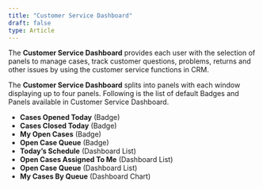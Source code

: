 ```yaml
---
title: "Customer Service Dashboard"
draft: false
type: Article
---
```


The **Customer Service Dashboard** provides each user with the selection of panels to manage cases, track customer questions, problems, returns and other issues by using the customer service functions in CRM.

The **Customer Service Dashboard** splits into panels with each window displaying up to four panels. Following is the list of default Badges and Panels available in Customer Service Dashboard.
* **Cases Opened Today** (Badge)
* **Cases Closed Today** (Badge)
* **My Open Cases** (Badge)
* **Open Case Queue** (Badge)
* **Today’s Schedule** (Dashboard List)
* **Open Cases Assigned To Me** (Dashboard List)
* **Open Case Queue** (Dashboard List)
* **My Cases By Queue** (Dashboard Chart)